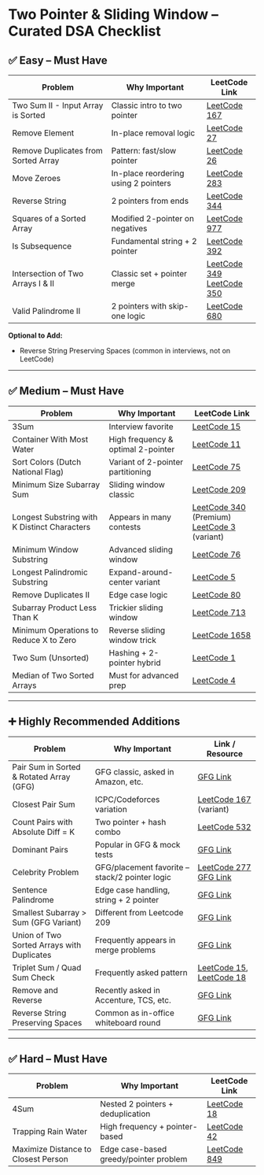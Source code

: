 # Two Pointer & Sliding Window – Curated DSA Checklist

## ✅ Easy – Must Have

| Problem                                      | Why Important                                 | LeetCode Link                                                |
|-----------------------------------------------|-----------------------------------------------|--------------------------------------------------------------|
| Two Sum II - Input Array is Sorted           | Classic intro to two pointer                  | [LeetCode 167](https://leetcode.com/problems/two-sum-ii-input-array-is-sorted/) |
| Remove Element                               | In-place removal logic                        | [LeetCode 27](https://leetcode.com/problems/remove-element/)                   |
| Remove Duplicates from Sorted Array          | Pattern: fast/slow pointer                    | [LeetCode 26](https://leetcode.com/problems/remove-duplicates-from-sorted-array/) |
| Move Zeroes                                  | In-place reordering using 2 pointers          | [LeetCode 283](https://leetcode.com/problems/move-zeroes/)                      |
| Reverse String                               | 2 pointers from ends                          | [LeetCode 344](https://leetcode.com/problems/reverse-string/)                   |
| Squares of a Sorted Array                    | Modified 2-pointer on negatives               | [LeetCode 977](https://leetcode.com/problems/squares-of-a-sorted-array/)        |
| Is Subsequence                               | Fundamental string + 2 pointer                | [LeetCode 392](https://leetcode.com/problems/is-subsequence/)                   |
| Intersection of Two Arrays I & II            | Classic set + pointer merge                   | [LeetCode 349](https://leetcode.com/problems/intersection-of-two-arrays/) <br/> [LeetCode 350](https://leetcode.com/problems/intersection-of-two-arrays-ii/) |
| Valid Palindrome II                          | 2 pointers with skip-one logic                | [LeetCode 680](https://leetcode.com/problems/valid-palindrome-ii/)              |

**Optional to Add:**
- Reverse String Preserving Spaces (common in interviews, not on LeetCode)

---

## ✅ Medium – Must Have

| Problem                                      | Why Important                                 | LeetCode Link                                                |
|-----------------------------------------------|-----------------------------------------------|--------------------------------------------------------------|
| 3Sum                                         | Interview favorite                            | [LeetCode 15](https://leetcode.com/problems/3sum/)           |
| Container With Most Water                    | High frequency & optimal 2-pointer            | [LeetCode 11](https://leetcode.com/problems/container-with-most-water/) |
| Sort Colors (Dutch National Flag)            | Variant of 2-pointer partitioning             | [LeetCode 75](https://leetcode.com/problems/sort-colors/)    |
| Minimum Size Subarray Sum                    | Sliding window classic                        | [LeetCode 209](https://leetcode.com/problems/minimum-size-subarray-sum/) |
| Longest Substring with K Distinct Characters | Appears in many contests                      | [LeetCode 340](https://leetcode.com/problems/longest-substring-with-at-most-k-distinct-characters/) (Premium) <br/> [LeetCode 3](https://leetcode.com/problems/longest-substring-without-repeating-characters/) (variant) |
| Minimum Window Substring                     | Advanced sliding window                       | [LeetCode 76](https://leetcode.com/problems/minimum-window-substring/) |
| Longest Palindromic Substring                | Expand-around-center variant                  | [LeetCode 5](https://leetcode.com/problems/longest-palindromic-substring/) |
| Remove Duplicates II                         | Edge case logic                               | [LeetCode 80](https://leetcode.com/problems/remove-duplicates-from-sorted-array-ii/) |
| Subarray Product Less Than K                 | Trickier sliding window                       | [LeetCode 713](https://leetcode.com/problems/subarray-product-less-than-k/) |
| Minimum Operations to Reduce X to Zero       | Reverse sliding window trick                  | [LeetCode 1658](https://leetcode.com/problems/minimum-operations-to-reduce-x-to-zero/) |
| Two Sum (Unsorted)                           | Hashing + 2-pointer hybrid                    | [LeetCode 1](https://leetcode.com/problems/two-sum/)         |
| Median of Two Sorted Arrays                  | Must for advanced prep                        | [LeetCode 4](https://leetcode.com/problems/median-of-two-sorted-arrays/) |

---

## ➕ Highly Recommended Additions

| Problem                                      | Why Important                                   | Link / Resource                                                |
|-----------------------------------------------|-------------------------------------------------|---------------------------------------------------------------|
| Pair Sum in Sorted & Rotated Array (GFG)     | GFG classic, asked in Amazon, etc.              | [GFG Link](https://www.geeksforgeeks.org/find-if-there-is-a-pair-with-a-given-sum-in-the-rotated-sorted-array/) |
| Closest Pair Sum                             | ICPC/Codeforces variation                       | [LeetCode 167](https://leetcode.com/problems/two-sum-ii-input-array-is-sorted/) (variant) |
| Count Pairs with Absolute Diff = K           | Two pointer + hash combo                        | [LeetCode 532](https://leetcode.com/problems/k-diff-pairs-in-an-array/) |
| Dominant Pairs                               | Popular in GFG & mock tests                     | [GFG Link](https://www.geeksforgeeks.org/problems/dominant-pairs9414/1) |
| Celebrity Problem                            | GFG/placement favorite – stack/2 pointer logic  | [LeetCode 277](https://leetcode.com/problems/find-the-celebrity/) <br/> [GFG Link](https://www.geeksforgeeks.org/the-celebrity-problem/) |
| Sentence Palindrome                          | Edge case handling, string + 2 pointer          | [GFG Link](https://www.geeksforgeeks.org/check-given-sentence-palindrome/) |
| Smallest Subarray > Sum (GFG Variant)        | Different from Leetcode 209                     | [GFG Link](https://www.geeksforgeeks.org/minimum-length-subarray-sum-greater-given-value/) |
| Union of Two Sorted Arrays with Duplicates   | Frequently appears in merge problems            | [GFG Link](https://www.geeksforgeeks.org/union-and-intersection-of-two-sorted-arrays-2/) |
| Triplet Sum / Quad Sum Check                 | Frequently asked pattern                        | [LeetCode 15](https://leetcode.com/problems/3sum/), [LeetCode 18](https://leetcode.com/problems/4sum/) |
| Remove and Reverse                           | Recently asked in Accenture, TCS, etc.          | [GFG Link](https://www.geeksforgeeks.org/problems/remove-and-reverse/1) |
| Reverse String Preserving Spaces             | Common as in-office whiteboard round            | [GFG Link](https://www.geeksforgeeks.org/reverse-string-preserving-space-positions/) |

---

## ✅ Hard – Must Have

| Problem                                      | Why Important                                 | LeetCode Link                                                |
|-----------------------------------------------|-----------------------------------------------|--------------------------------------------------------------|
| 4Sum                                         | Nested 2 pointers + deduplication             | [LeetCode 18](https://leetcode.com/problems/4sum/)           |
| Trapping Rain Water                          | High frequency + pointer-based                | [LeetCode 42](https://leetcode.com/problems/trapping-rain-water/) |
| Maximize Distance to Closest Person          | Edge case-based greedy/pointer problem        | [LeetCode 849](https://leetcode.com/problems/maximize-distance-to-closest-person/) |
